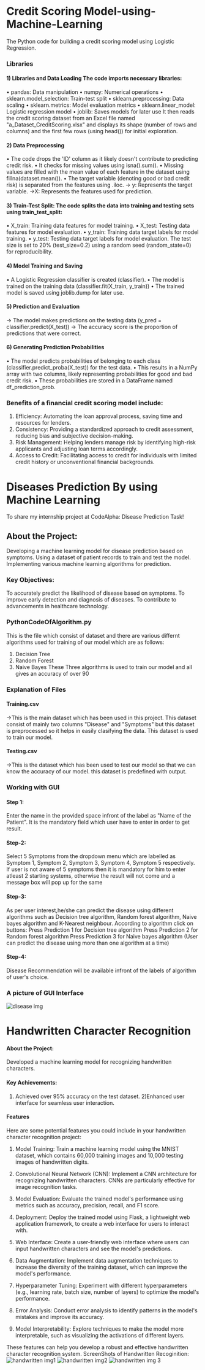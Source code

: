 # Credit Scoring Model-using-Machine-Learning
 The Python code for building a credit scoring model using Logistic Regression. 
### Libraries
#### 1) Libraries and Data Loading The code imports necessary libraries: 
• pandas: Data manipulation 
• numpy: Numerical operations 
• sklearn.model_selection: Train-test split 
• sklearn.preprocessing: Data scaling • sklearn.metrics: Model evaluation metrics 
• sklearn.linear_model: Logistic regression model
• joblib: Saves models for later use It then reads the credit scoring dataset from an Excel file named "a_Dataset_CreditScoring.xlsx" and displays its shape (number of rows and columns) and the first few rows (using head()) for initial exploration.
#### 2) Data Preprocessing
• The code drops the 'ID' column as it likely doesn't contribute to predicting credit risk.
• It checks for missing values using isna().sum(). 
• Missing values are filled with the mean value of each feature in the dataset using fillna(dataset.mean()).
• The target variable (denoting good or bad credit risk) is separated from the features using .iloc.
-> y: Represents the target variable.
->X: Represents the features used for prediction.
#### 3) Train-Test Split: The code splits the data into training and testing sets using train_test_split: 
• X_train: Training data features for model training. 
• X_test: Testing data features for model evaluation.
• y_train: Training data target labels for model training. 
• y_test: Testing data target labels for model evaluation. The test size is set to 20% (test_size=0.2) using a random seed (random_state=0) for reproducibility.

#### 4) Model Training and Saving 
• A Logistic Regression classifier is created (classifier). 
• The model is trained on the training data (classifier.fit(X_train, y_train))
• The trained model is saved using joblib.dump for later use.
#### 5) Prediction and Evaluation
-> The model makes predictions on the testing data (y_pred = classifier.predict(X_test)) 
-> The accuracy score is the proportion of predictions that were correct.
#### 6) Generating Prediction Probabilities
• The model predicts probabilities of belonging to each class (classifier.predict_proba(X_test)) for the test data. 
• This results in a NumPy array with two columns, likely representing probabilities for good and bad credit risk. 
• These probabilities are stored in a DataFrame named df_prediction_prob.
### Benefits of a financial credit scoring model include:
1) Efficiency: Automating the loan approval process, saving time and resources for lenders.
2) Consistency: Providing a standardized approach to credit assessment, reducing bias and subjective decision-making.
3) Risk Management: Helping lenders manage risk by identifying high-risk applicants and adjusting loan terms accordingly.
4) Access to Credit: Facilitating access to credit for individuals with limited credit history or unconventional financial backgrounds.


# Diseases Prediction By using Machine Learning
 To share my internship project at CodeAlpha: Disease Prediction Task!

##  About the Project:

Developing a machine learning model for disease prediction based on symptoms.
Using a dataset of patient records to train and test the model.
Implementing various machine learning algorithms for prediction.
### Key Objectives:

To accurately predict the likelihood of disease based on symptoms.
To improve early detection and diagnosis of diseases.
To contribute to advancements in healthcare technology.
### PythonCodeOfAlgorithm.py
This is the file which consist of dataset and there are various differnt algorithms used for training of our model which are as follows:

1) Decision Tree
2) Random Forest
3) Naive Bayes These Three algorithms is used to train our model and all gives an accuracy of over 90
### Explanation of Files
#### Training.csv
->This is the main dataset which has been used in this project. This dataset consist of mainly two columns "Disease" and "Symptoms" but this dataset is preprocessed so it helps in easily clasifying the data. This dataset is used to train our model.
#### Testing.csv
->This is the dataset which has been used to test our model so that we can know the accuracy of our model. this dataset is predefined with output.
### Working with GUI
#### Step 1:
Enter the name in the provided space infront of the label as "Name of the Patient". It is the mandatory field which user have to enter in order to get result.
#### Step-2:
Select 5 Symptoms from the dropdown menu which are labelled as Symptom 1, Symptom 2, Symptom 3, Symptom 4, Symptom 5 respectively. If user is not aware of 5 symptoms then it is mandatory for him to enter atleast 2 starting systems, otherwise the result will not come and a message box will pop up for the same
#### Step-3:
As per user interest,he/she can predict the disease using different algorithms such as Decision tree algorithm, Random forest algorithm, Naive bayes algorithm and K-Nearest neighbour. According to algorithm click on buttons:
Press Prediction 1 for Decision tree algorithm
Press Prediction 2 for Random forest algorithm
Press Prediction 3 for Naive bayes algorithm
(User can predict the disease using more than one algorithm at a time)
#### Step-4:
Disease Recommendation will be available infront of the labels of algorithm of user's choice.
### A picture of GUI Interface
![disease img](https://github.com/Kongarasailatha/CodeAlpha-Internship/assets/140708197/4edf073d-a24f-49f7-b530-98de1075feb6)

#  Handwritten Character Recognition
#### About the Project:
Developed a machine learning model for recognizing handwritten characters.

#### Key Achievements:

1) Achieved over 95% accuracy on the test dataset.
2)Enhanced user interface for seamless user interaction.
#### Features
Here are some potential features you could include in your handwritten character recognition project:

1. Model Training: Train a machine learning model using the MNIST dataset, which contains 60,000 training images and 10,000 testing images of handwritten digits.

2. Convolutional Neural Network (CNN): Implement a CNN architecture for recognizing handwritten characters. CNNs are particularly effective for image recognition tasks.

3. Model Evaluation: Evaluate the trained model's performance using metrics such as accuracy, precision, recall, and F1 score.

4. Deployment: Deploy the trained model using Flask, a lightweight web application framework, to create a web interface for users to interact with.

5. Web Interface: Create a user-friendly web interface where users can input handwritten characters and see the model's predictions.

6. Data Augmentation: Implement data augmentation techniques to increase the diversity of the training dataset, which can improve the model's performance.

7. Hyperparameter Tuning: Experiment with different hyperparameters (e.g., learning rate, batch size, number of layers) to optimize the model's performance.

8. Error Analysis: Conduct error analysis to identify patterns in the model's mistakes and improve its accuracy.

9. Model Interpretability: Explore techniques to make the model more interpretable, such as visualizing the activations of different layers.

These features can help you develop a robust and effective handwritten character recognition system.
ScreenShots of Handwritten Recoginition:
![handwritten img1](https://github.com/Kongarasailatha/CodeAlpha-Internship/assets/140708197/9572316e-31e0-4b2e-84b6-a0b4f1387ff5)
![handwritten img2](https://github.com/Kongarasailatha/CodeAlpha-Internship/assets/140708197/58ce69c6-d7d1-4d96-b44a-132b885e85af)
![handwritten img 3](https://github.com/Kongarasailatha/CodeAlpha-Internship/assets/140708197/aafe9fa7-8076-432d-8b8e-14528cee285e)




